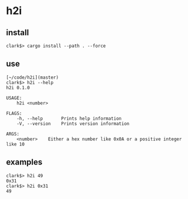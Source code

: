 # h2i

## install

```
clark$> cargo install --path . --force
```

## use

```
[~/code/h2i](master)
clark$> h2i --help
h2i 0.1.0

USAGE:
    h2i <number>

FLAGS:
    -h, --help       Prints help information
    -V, --version    Prints version information

ARGS:
    <number>    Either a hex number like 0x0A or a positive integer like 10
```

## examples

```
clark$> h2i 49
0x31
clark$> h2i 0x31
49
```
